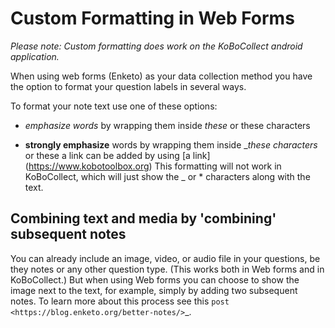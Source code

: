 # Custom Formatting in Web Forms

_Please note: Custom formatting does work on the KoBoCollect android application._

When using web forms (Enketo) as your data collection method you have the option to format your question labels in several ways.

To format your note text use one of these options:

* _emphasize words_ by wrapping them inside _these_ or these characters
- **strongly emphasize** words by wrapping them inside __these characters_  or these
a link can be added by using [a link] (https://www.kobotoolbox.org)
This formatting will not work in KoBoCollect, which will just show the _ or * characters along with the text.

Combining text and media by 'combining' subsequent notes
--------------------------------------------------------

You can already include an image, video, or audio file in your questions, be they notes or any other question type. (This works both in Web forms and in KoBoCollect.) But when using Web forms you can choose to show the image next to the text, for example, simply by adding two subsequent notes. To learn more about this process see this `post <https://blog.enketo.org/better-notes/>`_.
